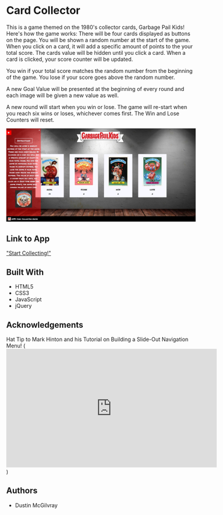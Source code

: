 # Card Collector

This is a game themed on the 1980's collector cards, Garbage Pail Kids!
Here's how the game works:
There will be four cards displayed as buttons on the page.
You will be shown a random number at the start of the game.
When you click on a card, it will add a specific amount of points to the your total score. 
The cards value will be hidden until you click a card.
When a card is clicked, your score counter will be updated.

You win if your total score matches the random number from the beginning of the game.
You lose if your score goes above the random number.

A new Goal Value will be presented at the beginning of every round and each image will be given a new value as well.

A new round will start when you win or lose. The game will re-start when you reach six wins or loses, whichever comes first. The Win and Lose Counters will reset.

![Screen Shot](assets/images/cardCollectorSS_one.jpg)


## Link to App
["Start Collecting!"](https://dustinmcgilvray.github.io/unit-4-game/)

## Built With
* HTML5
* CSS3
* JavaScript
* jQuery

## Acknowledgements
Hat Tip to Mark Hinton and his Tutorial on Building a Slide-Out Navigation Menu! 
(<iframe width="560" height="315" src="https://www.youtube.com/embed/xVYrz61IBpQ" frameborder="0" allow="autoplay; encrypted-media" allowfullscreen></iframe>)

## Authors
* Dustin McGilvray
